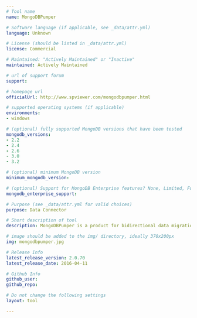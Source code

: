```yaml
---
# Tool name
name: MongoDBPumper

# Software language (if applicable, see _data/attr.yml)
language: Unknown

# License (should be listed in _data/attr.yml)
license: Commercial

# Maintained: "Actively Maintained" or "Inactive"
maintained: Actively Maintained

# url of support forum
support: 

# homepage url
officialUrl: http://www.spviewer.com/mongodbpumper.html

# supported operating systems (if applicable)
environments:
- windows

# (optional) fully supported MongoDB versions that have been tested
mongodb_versions:
- 2.2
- 2.4
- 2.6
- 3.0
- 3.2

# (optional) minimum MongoDB version
minimum_mongodb_version:

# (optional) Support for MongoDB Enterprise features? None, Limited, Full
mongodb_enterprise_support: 

# Purpose (see _data/attr.yml for valid choices)
purpose: Data Connector

# Short description of tool
description: MongoDBPumper is a product for bidirectional data migration between Oracle and MongoDB databases.

# image should be added to the img/ directory, ideally 370x200px
img: mongodbpumper.jpg

# Release Info
latest_release_version: 2.0.70
latest_release_date: 2016-04-11

# Github Info
github_user: 
github_repo: 

# Do not change the following settings
layout: tool

---
```


